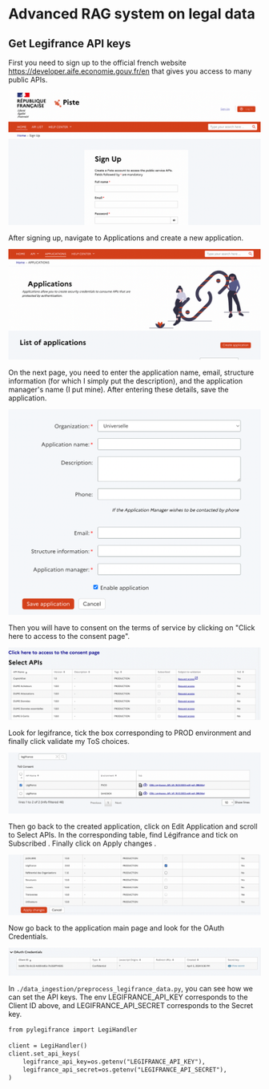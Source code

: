 # Advanced RAG system on legal data


## Get Legifrance API keys

First you need to sign up to the official french website https://developer.aife.economie.gouv.fr/en that gives you access to many public APIs.

![plot](./data/images/sign_up.png)

After signing up, navigate to Applications and create a new application.

![plot](./data/images/list_applications.png)

On the next page, you need to enter the application name, email, structure information (for which I simply put the description), and the application manager's name (I put mine). After entering these details, save the application.

![plot](./data/images/create_application.png)

Then you will have to consent on the terms of service by clicking on "Click here to access to the consent page".

![plot](./data/images/consent_page.png)

Look for legifrance, tick the box corresponding to PROD environment and finally click validate my ToS choices.

![plot](./data/images/tos.png)

Then go back to the created application, click on Edit Application and scroll to Select APIs. In the corresponding table, find Légifrance and tick on Subscribed . Finally click on Apply changes .

![plot](./data/images/select_api.png)

Now go back to the application main page and look for the OAuth Credentials.

![plot](./data/images/credentials.png)

In `./data_ingestion/preprocess_legifrance_data.py`, you can see how we can set the API keys. The env LEGIFRANCE_API_KEY corresponds to the Client ID above, and LEGIFRANCE_API_SECRET corresponds to the Secret key.

```
from pylegifrance import LegiHandler

client = LegiHandler()
client.set_api_keys(
    legifrance_api_key=os.getenv("LEGIFRANCE_API_KEY"),
    legifrance_api_secret=os.getenv("LEGIFRANCE_API_SECRET"),
)
```
